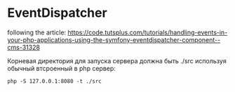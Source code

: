 # EventDispatcher
following the article: 
https://code.tutsplus.com/tutorials/handling-events-in-your-php-applications-using-the-symfony-eventdispatcher-component--cms-31328

Корневая директория для запуска сервера должна быть ./src используя обычный втсроенный в php сервер:
```
php -S 127.0.0.1:8080 -t ./src
```
